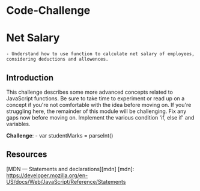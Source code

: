 # Code-Challenge


# Net Salary
    - Understand how to use function to calculate net salary of employees, considering deductions and allowences.

## Introduction

This challenge describes some more advanced concepts related to JavaScript functions.
Be sure to take time to experiment or read up on a concept if you're not
comfortable with the idea before moving on. If you're struggling here, the
remainder of this module will be challenging. Fix any gaps now before moving on.
Implement the various condition 'if, else if' and variables.

**Challenge**:
    - var  studentMarks = parseInt()

## Resources

[MDN — Statements and declarations][mdn]
[mdn]: https://developer.mozilla.org/en-US/docs/Web/JavaScript/Reference/Statements




